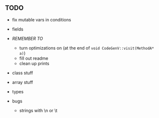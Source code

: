 

## TODO

- fix mutable vars in conditions
- fields

- *REMEMBER TO*
    - turn optimizations on (at the end of `void CodeGenV::visit(MethodA* a)`)
    - fill out readme
    - clean up prints
- class stuff
- array stuff
- types
- bugs
    - strings with \n or \t

